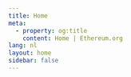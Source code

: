```yaml
---
title: Home
meta:
  - property: og:title
    content: Home | Ethereum.org
lang: nl
layout: home
sidebar: false
---
```


<HomePage />
